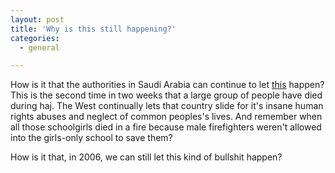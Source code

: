 ```yaml
---
layout: post
title: 'Why is this still happening?'
categories:
  - general

---
```


How is it that the authorities in Saudi Arabia can continue to let <a href="http://today.reuters.com/news/NewsArticle.aspx?type=topNews&amp;storyID=2006-01-12T145427Z_01_DIT247894_RTRUKOC_0_US-HAJ-SAUDI.xml">this</a> happen? This is the second time in two weeks that a large group of people have died during haj.  The West continually lets that country slide for it's insane human rights abuses and neglect of common peoples's lives.  And remember when all those schoolgirls died in a fire because male firefighters weren't allowed into the girls-only school to save them?

How is it that, in 2006, we can still let this kind of bullshit happen?

<!-- technorati tags start -->

<p style="text-align:right;font-size:11px;letter-spacing:.05em;color:#808979;">
<a rel="tag" href="http://www.technorati.com/tag/stampede" />

<!-- technorati tags end -->
